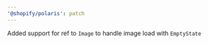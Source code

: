 ```yaml
---
'@shopify/polaris': patch
---
```


Added support for ref to `Image` to handle image load with `EmptyState`
